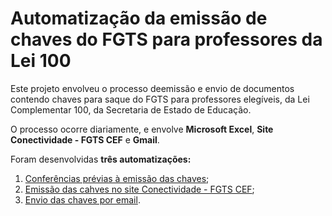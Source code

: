 # Automatização da emissão de chaves do FGTS para professores da Lei 100

Este projeto envolveu o processo deemissão e envio de documentos contendo chaves para saque do FGTS para professores elegíveis, da Lei Complementar 100, da Secretaria de Estado de Educação. 

O processo ocorre diariamente, e envolve **Microsoft Excel**, **Site Conectividade - FGTS CEF** e **Gmail**. 

Foram desenvolvidas **três automatizações:**

1. [Conferências prévias à emissão das chaves](conferencias.md); 
2. [Emissão das cahves no site Conectividade - FGTS CEF](chave_conectividade.md);
3. [Envio das chaves por email](chave_gmail.md).
